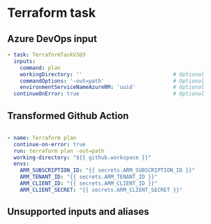# Terraform task

## Azure DevOps input

```yaml
- task: TerraformTaskV3@3
  inputs:
    command: plan
    workingDirectory: ''                             # Optional
    commandOptions: '-out=path'                      # Optional
    environmentServiceNameAzureRM: 'uuid'            # Optional
  continueOnError: true                              # Optional

```

## Transformed Github Action

```yaml

- name: Terraform plan
  continue-on-error: true
  run: terraform plan -out=path
  working-directory: "${{ github.workspace }}"
  envs:
    ARM_SUBSCRIPTION_ID: "{{ secrets.ARM_SUBSCRIPTION_ID }}"
    ARM_TENANT_ID: "{{ secrets.ARM_TENANT_ID }}"
    ARM_CLIENT_ID: "{{ secrets.ARM_CLIENT_ID }}"
    ARM_CLIENT_SECRET: "{{ secrets.ARM_CLIENT_SECRET }}"
```

## Unsupported inputs and aliases

